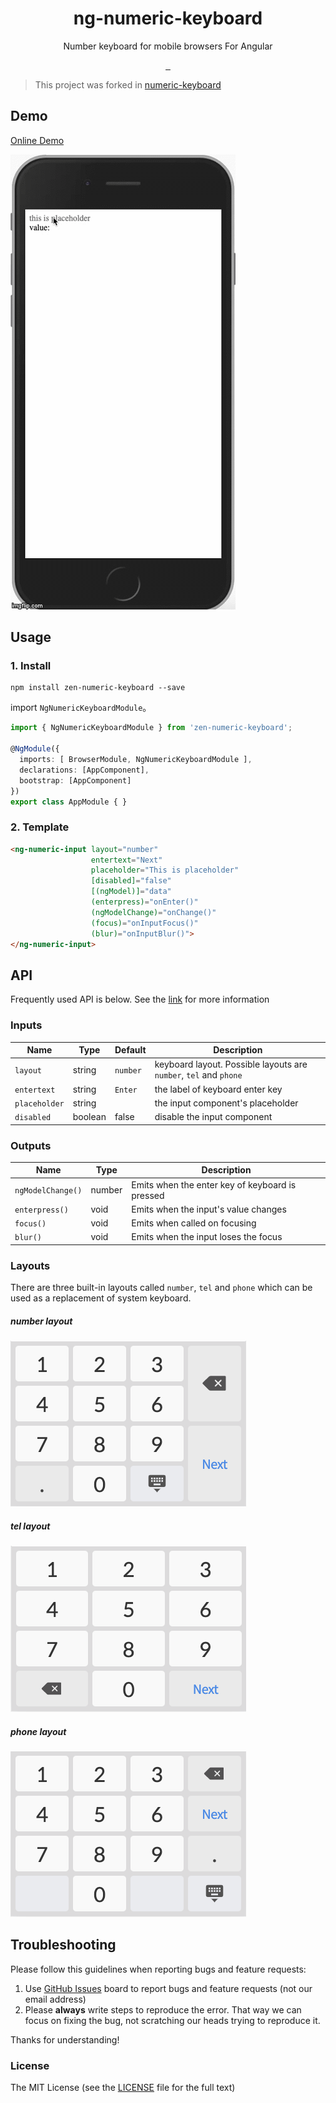 <h1 align="center">ng-numeric-keyboard</h1>

<p align="center">Number keyboard for mobile browsers For Angular</p>

<p align="center">
  <a aria-label="build status" href="https://npmjs.com/package/zen-numeric-keyboard">
    <img alt="" src="https://img.shields.io/npm/v/zen-numeric-keyboard/latest.svg">
  </a>
  <a aria-label="last commit" href="https://www.github.com/angular/angular">
    <img alt="" src="https://img.shields.io/badge/Build%20with-Angular%20CLI-red?logo=angular">
  </a>

  <a aria-label="license" href="https://github.com/sunrose3/ng_numeric_keyboard/LICENSE">
    <img src="https://img.shields.io/badge/License-MIT-blue.svg" alt="">
  </a>
</p>

> This project was forked in [numeric-keyboard](https://github.com/viclm/numeric-keyboard)

## Demo

[Online Demo](https://m310851010.github.io/ng-numeric-keyboard)

![Alt Text](https://github.com/sunrose3/ng_numeric_keyboard/raw/master/static/demo.gif)

## Usage

### 1. Install

```
npm install zen-numeric-keyboard --save
```

import `NgNumericKeyboardModule`。

```typescript
import { NgNumericKeyboardModule } from 'zen-numeric-keyboard';

@NgModule({
  imports: [ BrowserModule, NgNumericKeyboardModule ],
  declarations: [AppComponent],
  bootstrap: [AppComponent]
})
export class AppModule { }
```

### 2. Template

```html
<ng-numeric-input layout="number"
                  entertext="Next"
                  placeholder="This is placeholder"
                  [disabled]="false"
                  [(ngModel)]="data"
                  (enterpress)="onEnter()"
                  (ngModelChange)="onChange()"
                  (focus)="onInputFocus()"
                  (blur)="onInputBlur()">
</ng-numeric-input>

```

## API

Frequently used API is below. See the [link](https://github.com/viclm/numeric-keyboard#optionsprops) for more information

### Inputs
|  Name                      | Type      | Default      | Description     |
| -------------------------- |---------- | ------------ | --------------- |
| `layout`                   | string    | `number`     | keyboard layout. Possible layouts are `number`, `tel` and `phone` |
| `entertext`                | string    | `Enter`      | the label of keyboard enter key |
| `placeholder`              | string    |              | the input component's placeholder |
| `disabled`                 | boolean   | false        | disable the input component |

### Outputs
| Name                    | Type              | Description |
| ----------------------- | ----------------- | ----------- |
| `ngModelChange()`       | number            | Emits when the enter key of keyboard is pressed |
| `enterpress()`          | void              | Emits when the input's value changes            |
| `focus()`               | void              | Emits when called on focusing                   |
| `blur()`                | void              | Emits when the input loses the focus            |

### Layouts

There are three built-in layouts called `number`, `tel` and `phone` which can be used as a replacement of system keyboard.

##### number layout
![number layout](https://github.com/sunrose3/ng_numeric_keyboard/raw/master/static/number.png)

##### tel layout
![tel layout](https://github.com/sunrose3/ng_numeric_keyboard/raw/master/static/tel.png)

##### phone layout
![phone layout](https://github.com/sunrose3/ng_numeric_keyboard/raw/master/static/phone.png)

## Troubleshooting

Please follow this guidelines when reporting bugs and feature requests:

1. Use [GitHub Issues](https://github.com/sunrose3/ng_numeric_keyboard/issues) board to report bugs and feature requests (not our email address)
2. Please **always** write steps to reproduce the error. That way we can focus on fixing the bug, not scratching our heads trying to reproduce it.

Thanks for understanding!

### License

The MIT License (see the [LICENSE](https://github.com/sunrose3/ng_numeric_keyboard/blob/master/LICENSE) file for the full text)
